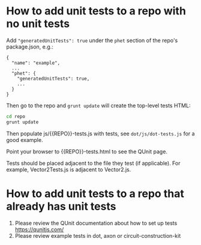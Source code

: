 # How to add unit tests to a repo with no unit tests

Add `"generatedUnitTests": true` under the `phet` section of the repo's package.json, e.g.:

```
{
  "name": "example",
  ...
  "phet": {
    "generatedUnitTests": true,
    ...
  }
}
```

Then go to the repo and `grunt update` will create the top-level tests HTML:

```bash
cd repo
grunt update
```
Then populate js/{{REPO}}-tests.js with tests, see `dot/js/dot-tests.js` for a good example.

Point your browser to {{REPO}}-tests.html to see the QUnit page.

Tests should be placed adjacent to the file they test (if applicable). For example, Vector2Tests.js is adjacent to Vector2.js.

# How to add unit tests to a repo that already has unit tests

1. Please review the QUnit documentation about how to set up tests https://qunitjs.com/
2. Please review example tests in dot, axon or circuit-construction-kit
